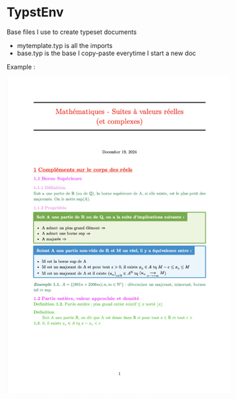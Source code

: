 # TypstEnv
Base files I use to create typeset documents
- mytemplate.typ is all the imports
- base.typ is the base I copy-paste everytime I start a new doc

Example :

![alt text](https://github.com/AKEBM/TypstEnv/blob/main/Example-final.png)
